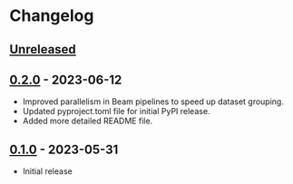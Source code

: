 # Changelog

<!--

Changelog follows the https://keepachangelog.com/ standard.

This allows:

* Auto-parsing release notes during automated releases from github-action:
  https://github.com/marketplace/actions/pypi-github-auto-release
* Clickable headers in the rendered markdown.

To release a new version (e.g. from `1.0.0` -> `2.0.0`):

* Create a new `# [2.0.0] - YYYY-MM-DD` header and add the current
  `[Unreleased]` notes.
* At the end of the file:
  * Define the new link url:
  `[2.0.0]: https://github.com/google-research/dataset_grouper/compare/v1.0.0...v2.0.0`
  * Update the `[Unreleased]` url: `v1.0.0...HEAD` -> `v2.0.0...HEAD`

-->

## [Unreleased]

## [0.2.0] - 2023-06-12

* Improved parallelism in Beam pipelines to speed up dataset grouping.
* Updated pyproject.toml file for initial PyPI release.
* Added more detailed README file.

## [0.1.0] - 2023-05-31

* Initial release

[Unreleased]: https://github.com/google-research/dataset_grouper/compare/v0.2.0...HEAD
[0.2.0]: https://github.com/google-research/dataset_grouper/releases/tag/v0.1.0...v0.2.0
[0.1.0]: https://github.com/google-research/dataset_grouper/releases/tag/v0.1.0
